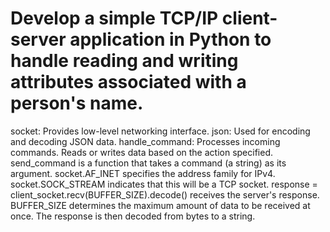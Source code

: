 # Develop a simple TCP/IP client-server application in Python to handle reading and writing attributes associated with a person's name.

socket: Provides low-level networking interface.
json: Used for encoding and decoding JSON data.
handle_command: Processes incoming commands. Reads or writes data based on the action specified.
send_command is a function that takes a command (a string) as its argument.
socket.AF_INET specifies the address family for IPv4. socket.SOCK_STREAM indicates that this will be a TCP socket.
response = client_socket.recv(BUFFER_SIZE).decode() receives the server's response. BUFFER_SIZE determines the maximum amount of data to be received at once. The response is then decoded from bytes to a string.
